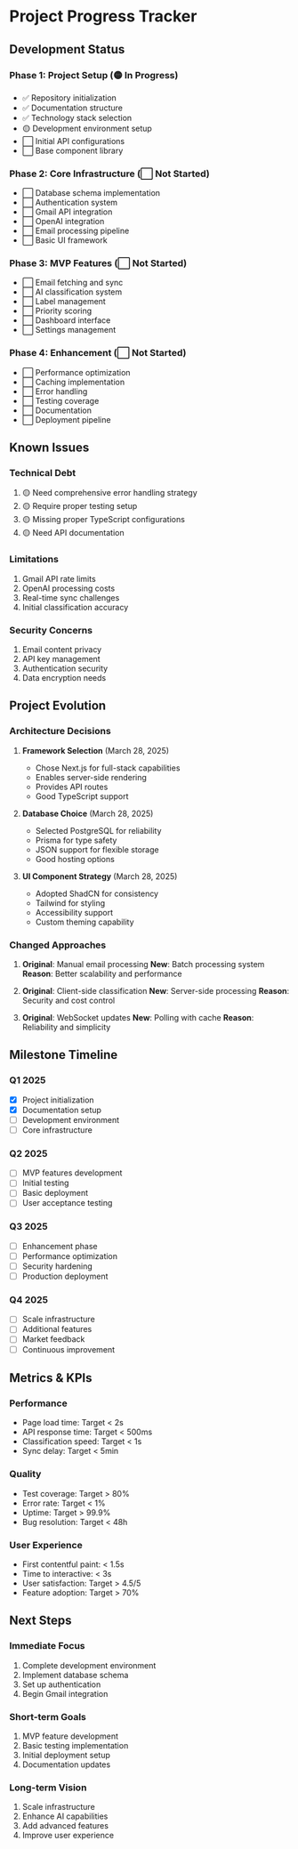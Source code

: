 # Project Progress Tracker

## Development Status

### Phase 1: Project Setup (🟡 In Progress)

- ✅ Repository initialization
- ✅ Documentation structure
- ✅ Technology stack selection
- 🟡 Development environment setup
- ⬜ Initial API configurations
- ⬜ Base component library

### Phase 2: Core Infrastructure (⬜ Not Started)

- ⬜ Database schema implementation
- ⬜ Authentication system
- ⬜ Gmail API integration
- ⬜ OpenAI integration
- ⬜ Email processing pipeline
- ⬜ Basic UI framework

### Phase 3: MVP Features (⬜ Not Started)

- ⬜ Email fetching and sync
- ⬜ AI classification system
- ⬜ Label management
- ⬜ Priority scoring
- ⬜ Dashboard interface
- ⬜ Settings management

### Phase 4: Enhancement (⬜ Not Started)

- ⬜ Performance optimization
- ⬜ Caching implementation
- ⬜ Error handling
- ⬜ Testing coverage
- ⬜ Documentation
- ⬜ Deployment pipeline

## Known Issues

### Technical Debt

1. 🟡 Need comprehensive error handling strategy
2. 🟡 Require proper testing setup
3. 🟡 Missing proper TypeScript configurations
4. 🟡 Need API documentation

### Limitations

1. Gmail API rate limits
2. OpenAI processing costs
3. Real-time sync challenges
4. Initial classification accuracy

### Security Concerns

1. Email content privacy
2. API key management
3. Authentication security
4. Data encryption needs

## Project Evolution

### Architecture Decisions

1. **Framework Selection** (March 28, 2025)

   - Chose Next.js for full-stack capabilities
   - Enables server-side rendering
   - Provides API routes
   - Good TypeScript support

2. **Database Choice** (March 28, 2025)

   - Selected PostgreSQL for reliability
   - Prisma for type safety
   - JSON support for flexible storage
   - Good hosting options

3. **UI Component Strategy** (March 28, 2025)
   - Adopted ShadCN for consistency
   - Tailwind for styling
   - Accessibility support
   - Custom theming capability

### Changed Approaches

1. **Original**: Manual email processing
   **New**: Batch processing system
   **Reason**: Better scalability and performance

2. **Original**: Client-side classification
   **New**: Server-side processing
   **Reason**: Security and cost control

3. **Original**: WebSocket updates
   **New**: Polling with cache
   **Reason**: Reliability and simplicity

## Milestone Timeline

### Q1 2025

- [x] Project initialization
- [x] Documentation setup
- [ ] Development environment
- [ ] Core infrastructure

### Q2 2025

- [ ] MVP features development
- [ ] Initial testing
- [ ] Basic deployment
- [ ] User acceptance testing

### Q3 2025

- [ ] Enhancement phase
- [ ] Performance optimization
- [ ] Security hardening
- [ ] Production deployment

### Q4 2025

- [ ] Scale infrastructure
- [ ] Additional features
- [ ] Market feedback
- [ ] Continuous improvement

## Metrics & KPIs

### Performance

- Page load time: Target < 2s
- API response time: Target < 500ms
- Classification speed: Target < 1s
- Sync delay: Target < 5min

### Quality

- Test coverage: Target > 80%
- Error rate: Target < 1%
- Uptime: Target > 99.9%
- Bug resolution: Target < 48h

### User Experience

- First contentful paint: < 1.5s
- Time to interactive: < 3s
- User satisfaction: Target > 4.5/5
- Feature adoption: Target > 70%

## Next Steps

### Immediate Focus

1. Complete development environment
2. Implement database schema
3. Set up authentication
4. Begin Gmail integration

### Short-term Goals

1. MVP feature development
2. Basic testing implementation
3. Initial deployment setup
4. Documentation updates

### Long-term Vision

1. Scale infrastructure
2. Enhance AI capabilities
3. Add advanced features
4. Improve user experience
